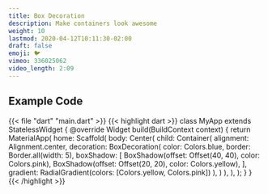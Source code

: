```yaml
---
title: Box Decoration
description: Make containers look awesome
weight: 10
lastmod: 2020-04-12T10:11:30-02:00
draft: false
emoji: 🐦
vimeo: 336025062
video_length: 2:09
---
```


## Example Code

{{< file "dart" "main.dart" >}}
{{< highlight dart >}}
class MyApp extends StatelessWidget {
 @override
 Widget build(BuildContext context) {
   return MaterialApp(
     home: Scaffold(
       body: Center(
         child: Container(
           alignment: Alignment.center,
           decoration: BoxDecoration(
             color: Colors.blue,
             border: Border.all(width: 5),
             boxShadow: [
               BoxShadow(offset: Offset(40, 40), color: Colors.pink),
               BoxShadow(offset: Offset(20, 20), color: Colors.yellow),
             ],
             gradient: RadialGradient(colors: [Colors.yellow, Colors.pink])
           ),
         )
       ),
     ),
   );
 }
}
{{< /highlight >}}